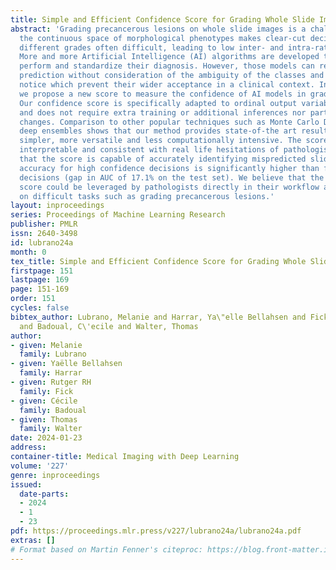 ```yaml
---
title: Simple and Efficient Confidence Score for Grading Whole Slide Images
abstract: 'Grading precancerous lesions on whole slide images is a challenging task:
  the continuous space of morphological phenotypes makes clear-cut decisions between
  different grades often difficult, leading to low inter- and intra-rater agreements.
  More and more Artificial Intelligence (AI) algorithms are developed to help pathologists
  perform and standardize their diagnosis. However, those models can render their
  prediction without consideration of the ambiguity of the classes and can fail without
  notice which prevent their wider acceptance in a clinical context. In this paper,
  we propose a new score to measure the confidence of AI models in grading tasks.
  Our confidence score is specifically adapted to ordinal output variables, is versatile
  and does not require extra training or additional inferences nor particular architecture
  changes. Comparison to other popular techniques such as Monte Carlo Dropout and
  deep ensembles shows that our method provides state-of-the art results, while being
  simpler, more versatile and less computationally intensive. The score is also easily
  interpretable and consistent with real life hesitations of pathologists. We show
  that the score is capable of accurately identifying mispredicted slides and that
  accuracy for high confidence decisions is significantly higher than for low-confidence
  decisions (gap in AUC of 17.1% on the test set). We believe that the proposed confidence
  score could be leveraged by pathologists directly in their workflow and assist them
  on difficult tasks such as grading precancerous lesions.'
layout: inproceedings
series: Proceedings of Machine Learning Research
publisher: PMLR
issn: 2640-3498
id: lubrano24a
month: 0
tex_title: Simple and Efficient Confidence Score for Grading Whole Slide Images
firstpage: 151
lastpage: 169
page: 151-169
order: 151
cycles: false
bibtex_author: Lubrano, Melanie and Harrar, Ya\"elle Bellahsen and Fick, Rutger RH
  and Badoual, C\'ecile and Walter, Thomas
author:
- given: Melanie
  family: Lubrano
- given: Yaëlle Bellahsen
  family: Harrar
- given: Rutger RH
  family: Fick
- given: Cécile
  family: Badoual
- given: Thomas
  family: Walter
date: 2024-01-23
address:
container-title: Medical Imaging with Deep Learning
volume: '227'
genre: inproceedings
issued:
  date-parts:
  - 2024
  - 1
  - 23
pdf: https://proceedings.mlr.press/v227/lubrano24a/lubrano24a.pdf
extras: []
# Format based on Martin Fenner's citeproc: https://blog.front-matter.io/posts/citeproc-yaml-for-bibliographies/
---
```

